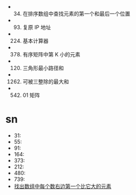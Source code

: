 - 34. 在排序数组中查找元素的第一个和最后一个位置
- 93. 复原 IP 地址
- 224. 基本计算器 
- 378. 有序矩阵中第 K 小的元素
- 120. 三角形最小路径和
- 1262. 可被三整除的最大和
- 542. 01 矩阵

# sn
- 31:
- 55:
- 91:
- 164:
- 373:
- 212:
- 480:
- 739:
- [找出数组中每个数右边第一个比它大的元素](https://blog.csdn.net/jiangdongxiaobawang/article/details/104771892/)